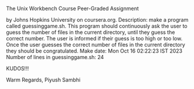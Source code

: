 The Unix Workbench Course Peer-Graded Assignment

by Johns Hopkins University on coursera.org.
Description: make a program called guessinggame.sh. This program should continuously ask the user to guess the number of files in the current directory, until they guess the correct number. The user is informed if their guess is too high or too low. Once the user guesses the correct number of files in the current directory they should be congratulated.
Make date: Mon Oct 16 02:22:23 IST 2023
Number of lines in guessinggame.sh: 24

KUDOS!!!

Warm Regards,
Piyush Sambhi
